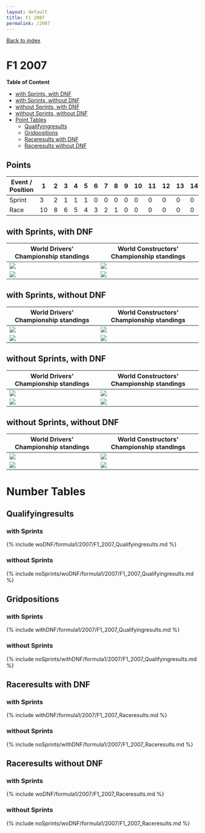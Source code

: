```yaml
---
layout: default
title: F1 2007
permalink: /2007
---
```


[Back to index](/F1_2025_Different_Point_Systems/)

# F1 2007

**Table of Content**

- [with Sprints, with DNF](/F1_2025_Different_Point_Systems/2007#ww)
- [with Sprints, without DNF](/F1_2025_Different_Point_Systems/2007#wn)
- [without Sprints, with DNF](/F1_2025_Different_Point_Systems/2007#nw)
- [without Sprints, without DNF](/F1_2025_Different_Point_Systems/2007#nn)
- [Point Tables](/F1_2025_Different_Point_Systems/2007#tables)
  - [Qualifyingresults](/F1_2025_Different_Point_Systems/2007#tq)
  - [Gridpositions](/F1_2025_Different_Point_Systems/2007#tg)
  - [Raceresults with DNF](/F1_2025_Different_Point_Systems/2007#tw)
  - [Raceresults without DNF](/F1_2025_Different_Point_Systems/2007#tn)

## Points

| Event / Position | 1 | 2 | 3 | 4 | 5 | 6 | 7 | 8 | 9 | 10 | 11 | 12 | 13 | 14 | 15 | 16 | 17 | 18 | 19 | 20 |
| - | - | - | - | - | - | - | - | - | - | - | - | - | - | - | - | - | - | - | - | - |
| Sprint | 3 | 2 | 1 | 1 | 1 | 0 | 0 | 0 | 0 | 0 | 0 | 0 | 0 | 0 | 0 | 0 | 0 | 0 | 0 | 0 |
| Race | 10 | 8 | 6 | 5 | 4 | 3 | 2 | 1 | 0 | 0 | 0 | 0 | 0 | 0 | 0 | 0 | 0 | 0 | 0 | 0 |

## <a id="ww"></a> with Sprints, with DNF

| World Drivers' Championship standings | World Constructors' Championship standings |
| - | - |
| ![](/F1_2025_Different_Point_Systems/docs/assets/withDNF/formula1/2007/F1_2007_Qualifyingresults.png) | ![](/F1_2025_Different_Point_Systems/docs/assets/withDNF/formula1/2007/constructors_F1_2007_Qualifyingresults.png) |
| ![](/F1_2025_Different_Point_Systems/docs/assets/withDNF/formula1/2007/F1_2007_Raceresults.png) | ![](/F1_2025_Different_Point_Systems/docs/assets/withDNF/formula1/2007/constructors_F1_2007_Raceresults.png) |

## <a id="wn"></a> with Sprints, without DNF

| World Drivers' Championship standings | World Constructors' Championship standings |
| - | - |
| ![](/F1_2025_Different_Point_Systems/docs/assets/woDNF/formula1/2007/F1_2007_Qualifyingresults.png) | ![](/F1_2025_Different_Point_Systems/docs/assets/woDNF/formula1/2007/constructors_F1_2007_Qualifyingresults.png) |
| ![](/F1_2025_Different_Point_Systems/docs/assets/woDNF/formula1/2007/F1_2007_Raceresults.png) | ![](/F1_2025_Different_Point_Systems/docs/assets/woDNF/formula1/2007/constructors_F1_2007_Raceresults.png) |

## <a id="nw"></a> without Sprints, with DNF

| World Drivers' Championship standings | World Constructors' Championship standings |
| - | - |
| ![](/F1_2025_Different_Point_Systems/docs/assets/noSprints/withDNF/formula1/2007/F1_2007_Qualifyingresults.png) | ![](/F1_2025_Different_Point_Systems/docs/assets/noSprints/withDNF/formula1/2007/constructors_F1_2007_Qualifyingresults.png) |
| ![](/F1_2025_Different_Point_Systems/docs/assets/noSprints/withDNF/formula1/2007/F1_2007_Raceresults.png) | ![](/F1_2025_Different_Point_Systems/docs/assets/noSprints/withDNF/formula1/2007/constructors_F1_2007_Raceresults.png) |

## <a id="nn"></a> without Sprints, without DNF

| World Drivers' Championship standings | World Constructors' Championship standings |
| - | - |
| ![](/F1_2025_Different_Point_Systems/docs/assets/noSprints/woDNF/formula1/2007/F1_2007_Qualifyingresults.png) | ![](/F1_2025_Different_Point_Systems/docs/assets/noSprints/woDNF/formula1/2007/constructors_F1_2007_Qualifyingresults.png) |
| ![](/F1_2025_Different_Point_Systems/docs/assets/noSprints/woDNF/formula1/2007/F1_2007_Raceresults.png) | ![](/F1_2025_Different_Point_Systems/docs/assets/noSprints/woDNF/formula1/2007/constructors_F1_2007_Raceresults.png) |

# <a id="tables"></a> Number Tables

## <a id="tq"></a> Qualifyingresults

### with Sprints

{% include woDNF/formula1/2007/F1_2007_Qualifyingresults.md %}

### without Sprints

{% include noSprints/woDNF/formula1/2007/F1_2007_Qualifyingresults.md %}

## <a id="tg"></a> Gridpositions

### with Sprints

{% include withDNF/formula1/2007/F1_2007_Qualifyingresults.md %}

### without Sprints

{% include noSprints/withDNF/formula1/2007/F1_2007_Qualifyingresults.md %}

## <a id="tw"></a> Raceresults with DNF

### with Sprints

{% include withDNF/formula1/2007/F1_2007_Raceresults.md %}

### without Sprints

{% include noSprints/withDNF/formula1/2007/F1_2007_Raceresults.md %}

## <a id="tn"></a> Raceresults without DNF

### with Sprints

{% include woDNF/formula1/2007/F1_2007_Raceresults.md %}

### without Sprints

{% include noSprints/woDNF/formula1/2007/F1_2007_Raceresults.md %}

